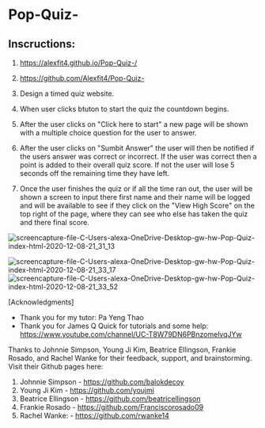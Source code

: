 # Pop-Quiz-

## Inscructions:
1. https://alexfit4.github.io/Pop-Quiz-/
2. https://github.com/Alexfit4/Pop-Quiz-


1. Design a timed quiz website.
2. When user clicks btuton to start the quiz the countdown begins.
3. After the user clicks on "Click here to start" a new page will be shown with a multiple choice question for the user to answer.
4. After the user clicks on "Sumbit Answer" the user will then be notified if the users answer was correct or incorrect. If the user was correct then a point is added to their overall quiz score. If not the user will lose 5 seconds off the remaining time they have left.
5. Once the user finishes the quiz or if all the time ran out, the user will be shown a screen to input there first name and their name will be logged and will be available to see if they click on the "View High Score" on the top right of the page, where they can see who else has taken the quiz and there final score.

![screencapture-file-C-Users-alexa-OneDrive-Desktop-gw-hw-Pop-Quiz-index-html-2020-12-08-21_31_13](https://user-images.githubusercontent.com/69173896/101566305-c227c600-399c-11eb-8eac-24d2f5c3afed.png)

![screencapture-file-C-Users-alexa-OneDrive-Desktop-gw-hw-Pop-Quiz-index-html-2020-12-08-21_33_17](https://user-images.githubusercontent.com/69173896/101566632-4e39ed80-399d-11eb-9db2-c333cc531c14.png)
![screencapture-file-C-Users-alexa-OneDrive-Desktop-gw-hw-Pop-Quiz-index-html-2020-12-08-21_33_52](https://user-images.githubusercontent.com/69173896/101566648-52fea180-399d-11eb-90e5-6ba6c35f68b1.png)

[Acknowledgments]

- Thank you for my tutor: Pa Yeng Thao
- Thank you for James Q Quick for tutorials and some help: https://www.youtube.com/channel/UC-T8W79DN6PBnzomelvqJYw

Thanks to Johnnie Simpson, Young Ji Kim, Beatrice Ellingson, Frankie Rosado, and Rachel Wanke for their feedback, support, and brainstorming. Visit their Github pages here:

1. Johnnie Simpson - https://github.com/balokdecoy
2. Young Ji Kim - https://github.com/youjmi
3. Beatrice Ellingson - https://github.com/beatricellingson
4. Frankie Rosado - https://github.com/Franciscorosado09
5. Rachel Wanke: - https://github.com/rwanke14
